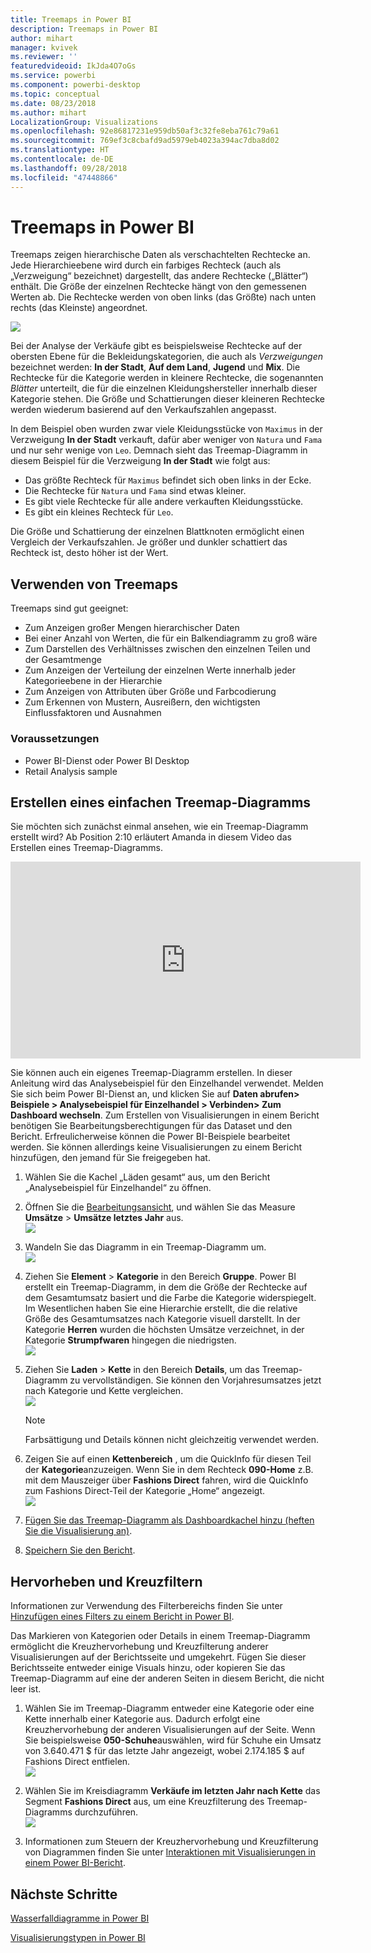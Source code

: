 ```yaml
---
title: Treemaps in Power BI
description: Treemaps in Power BI
author: mihart
manager: kvivek
ms.reviewer: ''
featuredvideoid: IkJda4O7oGs
ms.service: powerbi
ms.component: powerbi-desktop
ms.topic: conceptual
ms.date: 08/23/2018
ms.author: mihart
LocalizationGroup: Visualizations
ms.openlocfilehash: 92e86817231e959db50af3c32fe8eba761c79a61
ms.sourcegitcommit: 769ef3c8cbafd9ad5979eb4023a394ac7dba8d02
ms.translationtype: HT
ms.contentlocale: de-DE
ms.lasthandoff: 09/28/2018
ms.locfileid: "47448866"
---
```

# <a name="treemaps-in-power-bi"></a>Treemaps in Power BI
Treemaps zeigen hierarchische Daten als verschachtelten Rechtecke an.  Jede Hierarchieebene wird durch ein farbiges Rechteck (auch als „Verzweigung“ bezeichnet) dargestellt, das andere Rechtecke („Blätter“) enthält.  Die Größe der einzelnen Rechtecke hängt von den gemessenen Werten ab. Die Rechtecke werden von oben links (das Größte) nach unten rechts (das Kleinste) angeordnet.

![](media/power-bi-visualization-treemaps/pbi-nancy_viz_treemap.png)

Bei der Analyse der Verkäufe gibt es beispielsweise Rechtecke auf der obersten Ebene für die Bekleidungskategorien, die auch als *Verzweigungen* bezeichnet werden: **In der Stadt**, **Auf dem Land**, **Jugend** und **Mix**.  Die Rechtecke für die Kategorie werden in kleinere Rechtecke, die sogenannten *Blätter* unterteilt, die für die einzelnen Kleidungshersteller innerhalb dieser Kategorie stehen. Die Größe und Schattierungen dieser kleineren Rechtecke werden wiederum basierend auf den Verkaufszahlen angepasst.  

In dem Beispiel oben wurden zwar viele Kleidungsstücke von `Maximus` in der Verzweigung **In der Stadt** verkauft, dafür aber weniger von `Natura` und `Fama` und nur sehr wenige von `Leo`.  Demnach sieht das Treemap-Diagramm in diesem Beispiel für die Verzweigung **In der Stadt** wie folgt aus:
* Das größte Rechteck für `Maximus` befindet sich oben links in der Ecke.
* Die Rechtecke für `Natura` und `Fama` sind etwas kleiner.
* Es gibt viele Rechtecke für alle andere verkauften Kleidungsstücke. 
* Es gibt ein kleines Rechteck für `Leo`.  

Die Größe und Schattierung der einzelnen Blattknoten ermöglicht einen Vergleich der Verkaufszahlen. Je größer und dunkler schattiert das Rechteck ist, desto höher ist der Wert.

## <a name="when-to-use-a-treemap"></a>Verwenden von Treemaps
Treemaps sind gut geeignet:

* Zum Anzeigen großer Mengen hierarchischer Daten
* Bei einer Anzahl von Werten, die für ein Balkendiagramm zu groß wäre
* Zum Darstellen des Verhältnisses zwischen den einzelnen Teilen und der Gesamtmenge
* Zum Anzeigen der Verteilung der einzelnen Werte innerhalb jeder Kategorieebene in der Hierarchie
* Zum Anzeigen von Attributen über Größe und Farbcodierung
* Zum Erkennen von Mustern, Ausreißern, den wichtigsten Einflussfaktoren und Ausnahmen

### <a name="prerequisites"></a>Voraussetzungen
 - Power BI-Dienst oder Power BI Desktop
 - Retail Analysis sample

## <a name="create-a-basic-treemap"></a>Erstellen eines einfachen Treemap-Diagramms
Sie möchten sich zunächst einmal ansehen, wie ein Treemap-Diagramm erstellt wird?  Ab Position 2:10 erläutert Amanda in diesem Video das Erstellen eines Treemap-Diagramms.

<iframe width="560" height="315" src="https://www.youtube.com/embed/IkJda4O7oGs" frameborder="0" allowfullscreen></iframe>

Sie können auch ein eigenes Treemap-Diagramm erstellen. In dieser Anleitung wird das Analysebeispiel für den Einzelhandel verwendet. Melden Sie sich beim Power BI-Dienst an, und klicken Sie auf **Daten abrufen\> Beispiele \> Analysebeispiel für Einzelhandel \> Verbinden\> Zum Dashboard wechseln**. Zum Erstellen von Visualisierungen in einem Bericht benötigen Sie Bearbeitungsberechtigungen für das Dataset und den Bericht. Erfreulicherweise können die Power BI-Beispiele bearbeitet werden. Sie können allerdings keine Visualisierungen zu einem Bericht hinzufügen, den jemand für Sie freigegeben hat.  

1. Wählen Sie die Kachel „Läden gesamt“ aus, um den Bericht „Analysebeispiel für Einzelhandel“ zu öffnen.    
2. Öffnen Sie die [Bearbeitungsansicht](../service-interact-with-a-report-in-editing-view.md), und wählen Sie das Measure **Umsätze** > **Umsätze letztes Jahr** aus.   
   ![](media/power-bi-visualization-treemaps/treemapfirstvalue_new.png)   
3. Wandeln Sie das Diagramm in ein Treemap-Diagramm um.  
   ![](media/power-bi-visualization-treemaps/treemapconvertto_new.png)   
4. Ziehen Sie **Element** > **Kategorie** in den Bereich **Gruppe**. Power BI erstellt ein Treemap-Diagramm, in dem die Größe der Rechtecke auf dem Gesamtumsatz basiert und die Farbe die Kategorie widerspiegelt.  Im Wesentlichen haben Sie eine Hierarchie erstellt, die die relative Größe des Gesamtumsatzes nach Kategorie visuell darstellt.  In der Kategorie **Herren** wurden die höchsten Umsätze verzeichnet, in der Kategorie **Strumpfwaren** hingegen die niedrigsten.   
   ![](media/power-bi-visualization-treemaps/power-bi-complete.png)   
5. Ziehen Sie **Laden** > **Kette** in den Bereich **Details**, um das Treemap-Diagramm zu vervollständigen. Sie können den Vorjahresumsatzes jetzt nach Kategorie und Kette vergleichen.   
   ![](media/power-bi-visualization-treemaps/power-bi-details.png)
   
   > [!NOTE]
   > Farbsättigung und Details können nicht gleichzeitig verwendet werden.
   > 
   > 
5. Zeigen Sie auf einen **Kettenbereich** , um die QuickInfo für diesen Teil der **Kategorie**anzuzeigen.  Wenn Sie in dem Rechteck **090-Home** z.B. mit dem Mauszeiger über **Fashions Direct** fahren, wird die QuickInfo zum Fashions Direct-Teil der Kategorie „Home“ angezeigt.  
   ![](media/power-bi-visualization-treemaps/treemaphoverdetail_new.png)
6. [Fügen Sie das Treemap-Diagramm als Dashboardkachel hinzu (heften Sie die Visualisierung an)](../service-dashboard-tiles.md). 
7. [Speichern Sie den Bericht](../service-report-save.md).

## <a name="highlighting-and-cross-filtering"></a>Hervorheben und Kreuzfiltern
Informationen zur Verwendung des Filterbereichs finden Sie unter [Hinzufügen eines Filters zu einem Bericht in Power BI](../power-bi-report-add-filter.md).

Das Markieren von Kategorien oder Details in einem Treemap-Diagramm ermöglicht die Kreuzhervorhebung und Kreuzfilterung anderer Visualisierungen auf der Berichtsseite und umgekehrt. Fügen Sie dieser Berichtsseite entweder einige Visuals hinzu, oder kopieren Sie das Treemap-Diagramm auf eine der anderen Seiten in diesem Bericht, die nicht leer ist.

1. Wählen Sie im Treemap-Diagramm entweder eine Kategorie oder eine Kette innerhalb einer Kategorie aus.  Dadurch erfolgt eine Kreuzhervorhebung der anderen Visualisierungen auf der Seite. Wenn Sie beispielsweise **050-Schuhe**auswählen, wird für Schuhe ein Umsatz von 3.640.471 $ für das letzte Jahr angezeigt, wobei 2.174.185 $ auf Fashions Direct entfielen.  
   ![](media/power-bi-visualization-treemaps/treemaphiliting.png)

2. Wählen Sie im Kreisdiagramm **Verkäufe im letzten Jahr nach Kette** das Segment **Fashions Direct** aus, um eine Kreuzfilterung des Treemap-Diagramms durchzuführen.  
   ![](media/power-bi-visualization-treemaps/treemapnoowl.gif)    

3. Informationen zum Steuern der Kreuzhervorhebung und Kreuzfilterung von Diagrammen finden Sie unter [Interaktionen mit Visualisierungen in einem Power BI-Bericht](../service-reports-visual-interactions.md).

## <a name="next-steps"></a>Nächste Schritte

[Wasserfalldiagramme in Power BI](power-bi-visualization-waterfall-charts.md)

[Visualisierungstypen in Power BI](power-bi-visualization-types-for-reports-and-q-and-a.md)